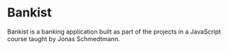 # Bankist

Bankist is a banking application built as part of the projects in a JavaScript course taught by Jonas Schmedtmann.
